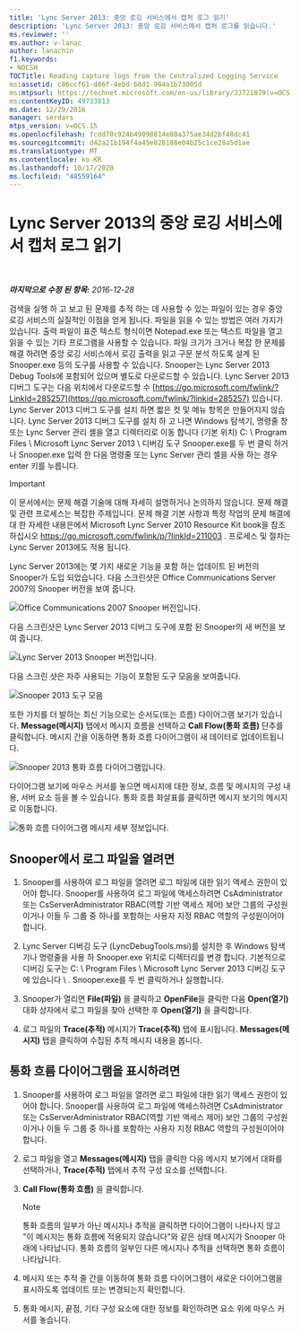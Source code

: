 ```yaml
---
title: 'Lync Server 2013: 중앙 로깅 서비스에서 캡처 로그 읽기'
description: 'Lync Server 2013: 중앙 로깅 서비스에서 캡처 로그를 읽습니다.'
ms.reviewer: ''
ms.author: v-lanac
author: lanachin
f1.keywords:
- NOCSH
TOCTitle: Reading capture logs from the Centralized Logging Service
ms:assetid: c86ccf61-d86f-4ebd-b8d1-984a1b73005d
ms:mtpsurl: https://technet.microsoft.com/en-us/library/JJ721879(v=OCS.15)
ms:contentKeyID: 49733813
ms.date: 12/29/2016
manager: serdars
mtps_version: v=OCS.15
ms.openlocfilehash: fcdd70c924b49098814e80a375ae34d2bf48dc41
ms.sourcegitcommit: d42a21b194f4a45e828188e04b25c1ce28a5d1ae
ms.translationtype: MT
ms.contentlocale: ko-KR
ms.lasthandoff: 10/17/2020
ms.locfileid: "48559164"
---
```

# <a name="reading-capture-logs-from-the-centralized-logging-service-in-lync-server-2013"></a>Lync Server 2013의 중앙 로깅 서비스에서 캡처 로그 읽기

<div data-xmlns="http://www.w3.org/1999/xhtml">

<div class="topic" data-xmlns="http://www.w3.org/1999/xhtml" data-msxsl="urn:schemas-microsoft-com:xslt" data-cs="https://msdn.microsoft.com/">

<div data-asp="https://msdn2.microsoft.com/asp">



</div>

<div id="mainSection">

<div id="mainBody">

<span> </span>

_**마지막으로 수정 된 항목:** 2016-12-28_

검색을 실행 하 고 보고 된 문제를 추적 하는 데 사용할 수 있는 파일이 있는 경우 중앙 로깅 서비스의 실질적인 이점을 얻게 됩니다. 파일을 읽을 수 있는 방법은 여러 가지가 있습니다. 출력 파일이 표준 텍스트 형식이면 Notepad.exe 또는 텍스트 파일을 열고 읽을 수 있는 기타 프로그램을 사용할 수 있습니다. 파일 크기가 크거나 복잡 한 문제를 해결 하려면 중앙 로깅 서비스에서 로깅 출력을 읽고 구문 분석 하도록 설계 된 Snooper.exe 등의 도구를 사용할 수 있습니다. Snooper는 Lync Server 2013 Debug Tools에 포함되어 있으며 별도로 다운로드할 수 있습니다. Lync Server 2013 디버그 도구는 다음 위치에서 다운로드할 수 [https://go.microsoft.com/fwlink/?LinkId=285257](https://go.microsoft.com/fwlink/?linkid=285257) 있습니다. Lync Server 2013 디버그 도구를 설치 하면 짧은 컷 및 메뉴 항목은 만들어지지 않습니다. Lync Server 2013 디버그 도구를 설치 하 고 나면 Windows 탐색기, 명령줄 창 또는 Lync Server 관리 셸을 열고 디렉터리로 이동 합니다 (기본 위치) C: \\ Program Files \\ Microsoft Lync Server 2013 \\ 디버깅 도구 Snooper.exe를 두 번 클릭 하거나 Snooper.exe 입력 한 다음 명령줄 또는 Lync Server 관리 셸을 사용 하는 경우 enter 키를 누릅니다.

<div>


> [!IMPORTANT]  
> 이 문서에서는 문제 해결 기술에 대해 자세히 설명하거나 논의하지 않습니다. 문제 해결 및 관련 프로세스는 복잡한 주제입니다. 문제 해결 기본 사항과 특정 작업의 문제 해결에 대 한 자세한 내용은에서 Microsoft Lync Server 2010 Resource Kit book을 참조 하십시오 <A href="https://go.microsoft.com/fwlink/p/?linkid=211003">https://go.microsoft.com/fwlink/p/?linkId=211003</A> . 프로세스 및 절차는 Lync Server 2013에도 적용 됩니다.



</div>

Lync Server 2013에는 몇 가지 새로운 기능을 포함 하는 업데이트 된 버전의 Snooper가 도입 되었습니다. 다음 스크린샷은 Office Communications Server 2007의 Snooper 버전을 보여 줍니다.

![Office Communications 2007 Snooper 버전입니다.](images/JJ721879.129503a8-8edd-4bb0-a68f-c43f9a548b93(OCS.15).jpg "Office Communications 2007 Snooper 버전입니다.")

다음 스크린샷은 Lync Server 2013 디버그 도구에 포함 된 Snooper의 새 버전을 보여 줍니다.

![Lync Server 2013 Snooper 버전입니다.](images/JJ721879.131495dd-8220-4ae4-af37-0ac5c318fd45(OCS.15).jpg "Lync Server 2013 Snooper 버전입니다.")

다음 스크린 샷은 자주 사용되는 기능이 포함된 도구 모음을 보여줍니다.

![Snooper 2013 도구 모음](images/JJ721879.989249c5-a33e-4251-b8b4-411019cc12b2(OCS.15).jpg "Snooper 2013 도구 모음")

또한 가치를 더 발하는 최신 기능으로는 순서도(또는 흐름) 다이어그램 보기가 있습니다. **Message(메시지)** 탭에서 메시지 흐름을 선택하고 **Call Flow(통화 흐름)** 단추를 클릭합니다. 메시지 간을 이동하면 통화 흐름 다이어그램이 새 데이터로 업데이트됩니다.

![Snooper 2013 통화 흐름 다이어그램입니다.](images/JJ721879.bb8be45d-a842-48fe-86f8-380207d70bab(OCS.15).jpg "Snooper 2013 통화 흐름 다이어그램입니다.")

다이어그램 보기에 마우스 커서를 놓으면 메시지에 대한 정보, 흐름 및 메시지의 구성 내용, 서버 요소 등을 볼 수 있습니다. 통화 흐름 화살표를 클릭하면 메시지 보기의 메시지로 이동합니다.

![통화 흐름 다이어그램 메시지 세부 정보입니다.](images/JJ721879.1147d720-38a9-4bda-8361-78f27ecde3d1(OCS.15).jpg "통화 흐름 다이어그램 메시지 세부 정보입니다.")

<div>

## <a name="to-open-a-log-file-in-snooper"></a>Snooper에서 로그 파일을 열려면

1.  Snooper를 사용하여 로그 파일을 열려면 로그 파일에 대한 읽기 액세스 권한이 있어야 합니다. Snooper를 사용하여 로그 파일에 액세스하려면 CsAdministrator 또는 CsServerAdministrator RBAC(역할 기반 액세스 제어) 보안 그룹의 구성원이거나 이들 두 그룹 중 하나를 포함하는 사용자 지정 RBAC 역할의 구성원이어야 합니다.

2.  Lync Server 디버깅 도구 (LyncDebugTools.msi)를 설치한 후 Windows 탐색기나 명령줄을 사용 하 Snooper.exe 위치로 디렉터리를 변경 합니다. 기본적으로 디버깅 도구는 C: \\ Program Files \\ Microsoft Lync Server 2013 디버깅 도구에 있습니다 \\ . Snooper.exe를 두 번 클릭하거나 실행합니다.

3.  Snooper가 열리면 **File(파일)** 을 클릭하고 **OpenFile**을 클릭한 다음 **Open(열기)** 대화 상자에서 로그 파일을 찾아 선택한 후 **Open(열기)** 을 클릭합니다.

4.  로그 파일의 **Trace(추적)** 메시지가 **Trace(추적)** 탭에 표시됩니다. **Messages(메시지)** 탭을 클릭하여 수집된 추적 메시지 내용을 봅니다.

</div>

<div>

## <a name="to-display-a-call-flow-diagram"></a>통화 흐름 다이어그램을 표시하려면

1.  Snooper를 사용하여 로그 파일을 열려면 로그 파일에 대한 읽기 액세스 권한이 있어야 합니다. Snooper를 사용하여 로그 파일에 액세스하려면 CsAdministrator 또는 CsServerAdministrator RBAC(역할 기반 액세스 제어) 보안 그룹의 구성원이거나 이들 두 그룹 중 하나를 포함하는 사용자 지정 RBAC 역할의 구성원이어야 합니다.

2.  로그 파일을 열고 **Messages(메시지)** 탭을 클릭한 다음 메시지 보기에서 대화를 선택하거나, **Trace(추적)** 탭에서 추적 구성 요소를 선택합니다.

3.  **Call Flow(통화 흐름)** 을 클릭합니다.
    
    <div>
    

    > [!NOTE]  
    > 통화 흐름의 일부가 아닌 메시지나 추적을 클릭하면 다이어그램이 나타나지 않고 "이 메시지는 통화 흐름에 적용되지 않습니다"와 같은 상태 메시지가 Snooper 아래에 나타납니다. 통화 흐름의 일부인 다른 메시지나 추적을 선택하면 통화 흐름이 나타납니다.

    
    </div>

4.  메시지 또는 추적 줄 간을 이동하여 통화 흐름 다이어그램이 새로운 다이어그램을 표시하도록 업데이트 또는 변경되는지 확인합니다.

5.  통화 메시지, 끝점, 기타 구성 요소에 대한 정보를 확인하려면 요소 위에 마우스 커서를 놓습니다.

</div>

</div>

<span> </span>

</div>

</div>

</div>

